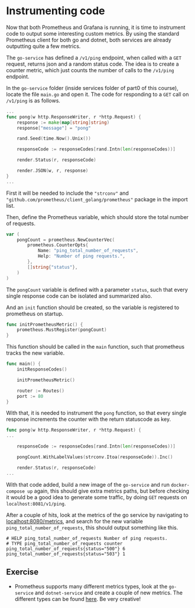 # Instrumenting code

Now that both Prometheus and Grafana is running, it is time to instrument code
to output some interesting custom metrics. By using the standard Prometheus
client for both go and dotnet, both services are already outputting quite a few
metrics.

The `go-service` has defined a `/v1/ping` endpoint, when called with a `GET`
request, returns json and a random status code. The idea is to create a counter
metric, which just counts the number of calls to the `/v1/ping` endpoint.

In the `go-service` folder (inside services folder of part0 of this course),
locate the file `main.go` and open it. The code for
responding to a `GET` call on `/v1/ping` is as follows.

```go
...
func pong(w http.ResponseWriter, r *http.Request) {
	response := make(map[string]string)
	response["message"] = "pong"

	rand.Seed(time.Now().Unix())

	responseCode := responseCodes[rand.Intn(len(responseCodes))]

	render.Status(r, responseCode)

	render.JSON(w, r, response)
}
...

```

First it will be needed to include the `"strconv"` and
`"github.com/prometheus/client_golang/prometheus"` package in the import list.

Then, define the Prometheus variable, which should store
the total number of requests.

```go
var (
	pongCount = prometheus.NewCounterVec(
		prometheus.CounterOpts{
			Name: "ping_total_number_of_requests",
			Help: "Number of ping requests.",
		},
		[]string{"status"},
	)
)
```

The `pongCount` variable is defined with a parameter `status`, such that every
single response code can be isolated and summarized also.

And an `init` function should be created, so the variable is registered to
prometheus on startup.

```go
func initPrometheusMetric() {
	prometheus.MustRegister(pongCount)
}
```

This function should be called in the `main` function, such that prometheus
tracks the new variable.

```go
func main() {
	initResponseCodes()

    initPrometheusMetric()

	router := Routes()
	port := 80
}
```

With that, it is needed to instrument the `pong` function, so that every single
response increments the counter with the return statuscode as key.

```go
func pong(w http.ResponseWriter, r *http.Request) {
...

	responseCode := responseCodes[rand.Intn(len(responseCodes))]

	pongCount.WithLabelValues(strconv.Itoa(responseCode)).Inc()

	render.Status(r, responseCode)
...
```

With that code added, build a new image of the `go-service` and run
`docker-compose up` again, this should give extra metrics paths, but before
checking it would be a good idea to generate some traffic, by doing `GET`
requests on `localhost:8081/v1/ping`.

After a couple of hits, look at the metrics of the go service by navigating to
[localhost:8080/metrics](localhost:8080/metrics), and search for the new
variable `ping_total_number_of_requests`, this should output something like
this.

```
# HELP ping_total_number_of_requests Number of ping requests.
# TYPE ping_total_number_of_requests counter
ping_total_number_of_requests{status="500"} 6
ping_total_number_of_requests{status="503"} 1
```

## Exercise

- Prometheus supports many different metrics types, look at the `go-service` and
  `dotnet-service` and create a couple of new metrics. The different types can
  be found [here](https://prometheus.io/docs/concepts/metric_types/). Be very
  creative!
